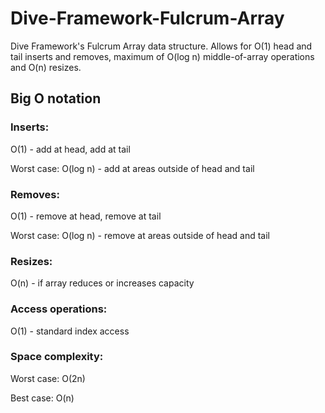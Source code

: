 # Dive-Framework-Fulcrum-Array
Dive Framework's Fulcrum Array data structure. Allows for O(1) head and tail inserts and removes, maximum of O(log n) middle-of-array operations and O(n) resizes.


## Big O notation

### Inserts:

O(1) - add at head, add at tail

Worst case: O(log n) - add at areas outside of head and tail

### Removes:

O(1) - remove at head, remove at tail

Worst case: O(log n) - remove at areas outside of head and tail

### Resizes:

O(n) - if array reduces or increases capacity

### Access operations:

O(1) - standard index access 

### Space complexity:

Worst case: O(2n)

Best case: O(n)


